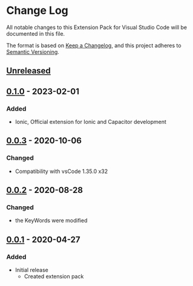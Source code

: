 # Change Log

All notable changes to this Extension Pack for Visual Studio Code will be documented in this file.

The format is based on [Keep a Changelog](https://keepachangelog.com/en/1.0.0/),
and this project adheres to [Semantic Versioning](https://semver.org/spec/v2.0.0.html).

## [Unreleased]

## [0.1.0] - 2023-02-01

### Added

* Ionic, Official extension for Ionic and Capacitor development

## [0.0.3] - 2020-10-06

### Changed

* Compatibility with vsCode 1.35.0 x32

## [0.0.2] - 2020-08-28

### Changed

* the KeyWords were modified

## [0.0.1] - 2020-04-27

### Added

* Initial release
  * Created extension pack

[Unreleased]: https://github.com/Gydunhn/IonicAngular-Essentials/tree/develop
[0.1.0]: https://github.com/Gydunhn/IonicAngular-Essentials/releases/tag/0.1.0
[0.0.3]: https://github.com/Gydunhn/IonicAngular-Essentials/releases/tag/0.0.3
[0.0.2]: https://github.com/Gydunhn/IonicAngular-Essentials/releases/tag/0.0.2
[0.0.1]: https://github.com/Gydunhn/IonicAngular-Essentials/releases/tag/0.0.1
